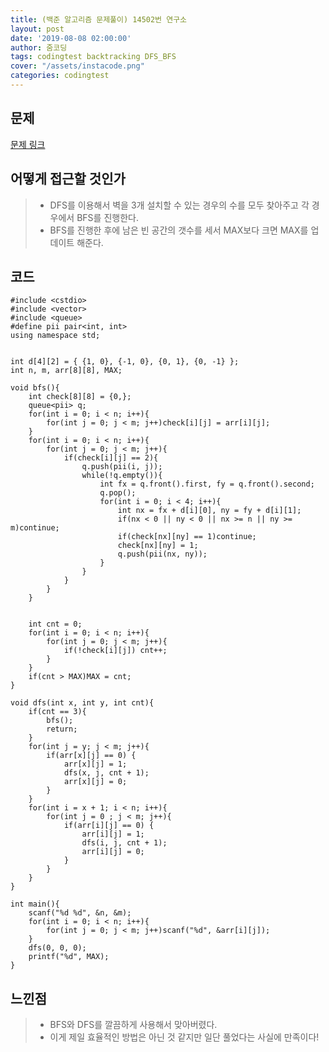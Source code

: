 ```yaml
---
title: (백준 알고리즘 문제풀이) 14502번 연구소
layout: post
date: '2019-08-08 02:00:00'
author: 줌코딩
tags: codingtest backtracking DFS_BFS
cover: "/assets/instacode.png"
categories: codingtest
---
```


## 문제

[문제 링크](https://www.acmicpc.net/problem/14502)

## 어떻게 접근할 것인가

>* DFS를 이용해서 벽을 3개 설치할 수 있는 경우의 수를 모두 찾아주고 각 경우에서 BFS를 진행한다.
>* BFS를 진행한 후에 남은 빈 공간의 갯수를 세서 MAX보다 크면 MAX를 업데이트 해준다.

## 코드

    #include <cstdio>
    #include <vector>
    #include <queue>
    #define pii pair<int, int>
    using namespace std;


    int d[4][2] = { {1, 0}, {-1, 0}, {0, 1}, {0, -1} };
    int n, m, arr[8][8], MAX;

    void bfs(){
        int check[8][8] = {0,};
        queue<pii> q;
        for(int i = 0; i < n; i++){
            for(int j = 0; j < m; j++)check[i][j] = arr[i][j];
        }
        for(int i = 0; i < n; i++){
            for(int j = 0; j < m; j++){
                if(check[i][j] == 2){
                    q.push(pii(i, j));
                    while(!q.empty()){
                        int fx = q.front().first, fy = q.front().second;
                        q.pop();
                        for(int i = 0; i < 4; i++){
                            int nx = fx + d[i][0], ny = fy + d[i][1];
                            if(nx < 0 || ny < 0 || nx >= n || ny >= m)continue;
                            if(check[nx][ny] == 1)continue;
                            check[nx][ny] = 1;
                            q.push(pii(nx, ny));
                        }
                    }
                }       
            }
        }
        
        
        int cnt = 0;
        for(int i = 0; i < n; i++){
            for(int j = 0; j < m; j++){
                if(!check[i][j]) cnt++;
            }
        }
        if(cnt > MAX)MAX = cnt;
    }

    void dfs(int x, int y, int cnt){
        if(cnt == 3){
            bfs();
            return;
        }
        for(int j = y; j < m; j++){
            if(arr[x][j] == 0) {
                arr[x][j] = 1;
                dfs(x, j, cnt + 1);
                arr[x][j] = 0;
            }
        }
        for(int i = x + 1; i < n; i++){
            for(int j = 0 ; j < m; j++){
                if(arr[i][j] == 0) {
                    arr[i][j] = 1;
                    dfs(i, j, cnt + 1);
                    arr[i][j] = 0;
                }
            }
        }
    }

    int main(){
        scanf("%d %d", &n, &m);
        for(int i = 0; i < n; i++){
            for(int j = 0; j < m; j++)scanf("%d", &arr[i][j]);
        }
        dfs(0, 0, 0);
        printf("%d", MAX);
    }

## 느낀점

>* BFS와 DFS를 깔끔하게 사용해서 맞아버렸다.
>* 이게 제일 효율적인 방법은 아닌 것 같지만 일단 풀었다는 사실에 만족이다!
